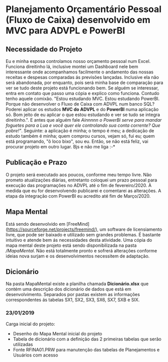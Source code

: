# Planejamento Orçamentário Pessoal (Fluxo de Caixa) desenvolvido em MVC para ADVPL e PowerBI

## Necessidade do Projeto 
Eu e minha esposa controlamos nosso orçamento pessoal num Excel. Funciona direitinho lá, inclusive montei um Dashboard nele bem interessante onde acompanhamos facilmente o andamento das nossas receitas e despesas comparadas ás previsões lançadas. Inclusive ela não será abandonada, por enquanto, pois será minha base de comparação para ver se tudo deste projeto está funcionando bem. Se alguém se interessar, entra em contato que passo uma cópia e explico como funciona.
Contudo tenho aquele comixão. "Estou estudando MVC. Estou estudando PowerBI. Porque não desenvolver o Fluxo de Caixa com ADVPL num banco SQL? Poderei aplicar os estudos **MVC do ADVPL** e do **PowerBI** numa aplicação só. Bom jeito de eu aplicar o que estou estudando e ver se tudo se integra direitinho.". E antes que alguém fale *Ainnnnn o PowerBi serve para mandar foguetes para a Lua e você quer ele controlando sua conta corrente? Que pobre!"*. Seguinte: a aplicação é minha; o tempo é meu; a dedicação de estudo também é minha; quem comprou cursos, vejam só, fui eu; quem está programando, "ô loco bixo", sou eu. Então, se não está feliz, vai procurar projeto em outro lugar. Bjs e não me liga :-*

## Publicação e Prazo
O projeto será executado aos poucos, conforme meu tempo livre. Não prometo atualizações diárias, entretanto coloquei um prazo pessoal para execução das programações no ADVPL até o fim de fevereiro/2020. À medida que eu for desenvolvendo publicarei e comentarei as alterações. 
A etapa da integração com PowerBI eu acredito até fim de Março/2020.

## Mapa Mental
Está sendo desenvolvido em [FreeMind] (https://sourceforge.net/projects/freemind/), um software de licensiamento livre, que pode ser baixado e utilizado sem grandes problemas. É bastante intuitivo e atende bem ás necessidades desta atividade.
Uma cópia do mapa mental deste projeto está sendo disponibilizada na pasta */MapaMental*. Não está totalmente pronto e sofrerá alterações conforme ideias nova surjam e os desenvolvimentos necessitem de adaptação.

## Dicionário
Na pasta MapaMental existe a planilha chamada **Dicionário.xlsx** que contém uma descrição dos dicionário de dados que está em desenvolvimento. Separados por pastas existem as informações correspondentes ás tabelas SX1, SX2, SX3, SX6, SX7, SXB e SIX.

### 23/01/2019
Carga inicial do projeto:
- Desenho do Mapa Mental inicial do projeto
- Tabela de dicionário com a definição das 2 primeiras tabelas que serão utilizadas
- Fonte RFINA01.PRW para manutenção das tabelas de Planejamentos e Usuários com acesso
